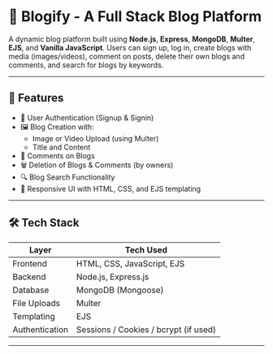 # 📝 Blogify - A Full Stack Blog Platform

A dynamic blog platform built using **Node.js**, **Express**, **MongoDB**, **Multer**, **EJS**, and **Vanilla JavaScript**. Users can sign up, log in, create blogs with 
media (images/videos), comment on posts, delete their own blogs and comments, and search for blogs by keywords.

---

## 🚀 Features

- 🔐 User Authentication (Signup & Signin)
- 🖼️ Blog Creation with:
  - Image or Video Upload (using Multer)
  - Title and Content
- 💬 Comments on Blogs
- 🗑️ Deletion of Blogs & Comments (by owners)
- 🔍 Blog Search Functionality
- 🎨 Responsive UI with HTML, CSS, and EJS templating

---

## 🛠️ Tech Stack

| Layer         | Tech Used                     |
|--------------|-------------------------------|
| Frontend     | HTML, CSS, JavaScript, EJS    |
| Backend      | Node.js, Express.js           |
| Database     | MongoDB (Mongoose)            |
| File Uploads | Multer                        |
| Templating   | EJS                           |
| Authentication | Sessions / Cookies / bcrypt (if used) |

---

